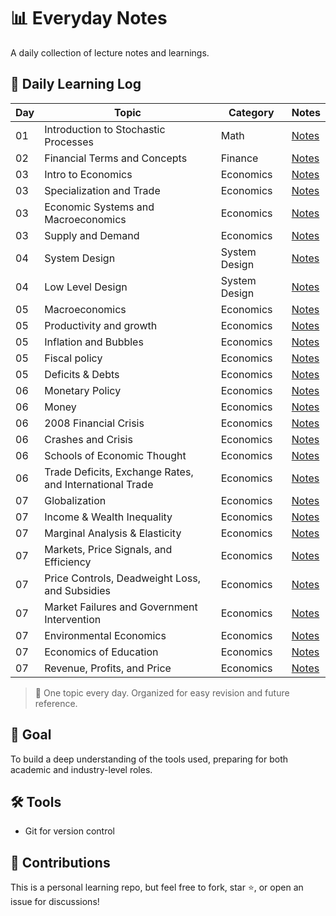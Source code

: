 # 📊 Everyday Notes

A daily collection of lecture notes and learnings.

## 📆 Daily Learning Log

| Day | Topic | Category | Notes |
|-----|-------|----------|-------|
| 01  | Introduction to Stochastic Processes | Math | [Notes](math/stochastic_process.txt) |
| 02  | Financial Terms and Concepts | Finance | [Notes](finance/finance_concepts.txt) |
| 03  | Intro to Economics | Economics | [Notes](economics/intro_to_econn.md) |
| 03  | Specialization and Trade | Economics | [Notes](economics/specialization_and_trade.md) |
| 03  | Economic Systems and Macroeconomics | Economics | [Notes](economics/economic_systems.md) |
| 03  | Supply and Demand | Economics | [Notes](economics/supply_demand.md) |
| 04  | System Design | System Design | [Notes](system_design/system_design_notes.md) |
| 04  | Low Level Design | System Design | [Notes](system_design/lld.md) |
| 05  | Macroeconomics | Economics | [Notes](economics/macroecon.md) |
| 05  | Productivity and growth | Economics | [Notes](economics/productivity_and_growth.md) |
| 05  | Inflation and Bubbles | Economics | [Notes](economics/inflation.md) |
| 05  | Fiscal policy | Economics | [Notes](economics/fiscal_policy.md) |
| 05  | Deficits & Debts | Economics | [Notes](economics/debt_deficit.md) |
| 06  | Monetary Policy | Economics | [Notes](economics/monetary_policy.md) |
| 06  | Money | Economics | [Notes](economics/money.md) |
| 06  | 2008 Financial Crisis | Economics | [Notes](economics/2008_financial_crisis.md) |
| 06  | Crashes and Crisis | Economics | [Notes](economics/crashes_and_crisis.md) |
| 06  | Schools of Economic Thought | Economics | [Notes](economics/schools_of_economics.md) |
| 06  | Trade Deficits, Exchange Rates, and International Trade | Economics | [Notes](economics/trade.md) |
| 07  | Globalization | Economics | [Notes](economics/globalization.md) |
| 07  | Income & Wealth Inequality | Economics | [Notes](economics/wealth_inequality.md) |
| 07  | Marginal Analysis & Elasticity | Economics | [Notes](economics/marginal_analysis.md) |
| 07  | Markets, Price Signals, and Efficiency | Economics | [Notes](economics/markets.md) |
| 07  | Price Controls, Deadweight Loss, and Subsidies | Economics | [Notes](economics/price_controls.md) |
| 07  | Market Failures and Government Intervention | Economics | [Notes](economics/market_failures.md) |
| 07  | Environmental Economics | Economics | [Notes](economics/environmental_econ.md) |
| 07  | Economics of Education | Economics | [Notes](economics/education_econ.md) |
| 07  | Revenue, Profits, and Price | Economics | [Notes](economics/revenue.md) |

> 📌 One topic every day. Organized for easy revision and future reference.

## 🧠 Goal

To build a deep understanding of the tools used, preparing for both academic and industry-level roles.

## 🛠️ Tools

- Git for version control
<!-- [Jupyter](https://jupyter.org/) (optional for code demos or simulations) -->

## 🤝 Contributions

This is a personal learning repo, but feel free to fork, star ⭐, or open an issue for discussions!

